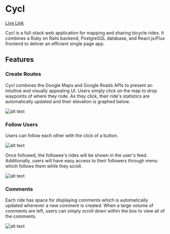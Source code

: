 # Cycl

[Live Link][heroku]

[heroku]: http://www.cycl.tech

Cycl is a full-stack web application for mapping and sharing bicycle rides.
It combines a Ruby on Rails backend, PostgreSQL database, and React.js/Flux frontend to deliver an efficient single page app.

## Features

### Create Routes
Cycl combines the Google Maps and Google Roads APIs to present an intuitive and visually appealing UI.
Users simply click on the map to drop waypoints of where they rode. As they click, their ride's statistics are automatically
updated and their elevation is graphed below.

![alt text](http://i.imgur.com/pI8LF2c.jpg "Create a Ride page")

### Follow Users
Users can follow each other with the click of a button.

![alt text](http://i.imgur.com/pHUL5eC.png "User page")

Once followed, the followee's rides will be shown in the user's feed. Additionally, users will have easy access to their
followers through menu which follows them while they scroll.

![alt text](http://i.imgur.com/cqHHjTX.png "Users you follow menu")

### Comments
Each ride has space for displaying comments which is automatically updated whenever a new comment is created.
When a large volume of comments are left, users can simply scroll down within the box to view all of the comments.

![alt text](http://i.imgur.com/4DpAj28.png "Comments box")
